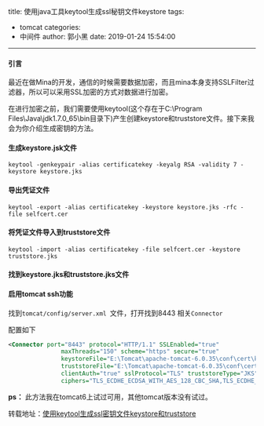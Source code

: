 title: 使用java工具keytool生成ssl秘钥文件keystore
tags:
  - tomcat
categories:
  - 中间件
author: 郭小黑
date: 2019-01-24 15:54:00
---


#### 引言

最近在做Mina的开发，通信的时候需要数据加密，而且mina本身支持SSLFilter过滤器，所以可以采用SSL加密的方式对数据进行加密。

在进行加密之前，我们需要使用keytool(这个存在于C:\Program Files\Java\jdk1.7.0_65\bin目录下)产生创建keystore和truststore文件。接下来我会为你介绍生成密钥的方法。

<!-- more -->

#### 生成keystore.jsk文件

```code
keytool -genkeypair -alias certificatekey -keyalg RSA -validity 7 -keystore keystore.jks
```

#### 导出凭证文件

```code
keytool -export -alias certificatekey -keystore keystore.jks -rfc -file selfcert.cer
```

#### 将凭证文件导入到truststore文件

```code
keytool -import -alias certificatekey -file selfcert.cer -keystore truststore.jks
```

#### 找到keystore.jks和truststore.jks文件


#### 启用tomcat ssh功能

找到<code>tomcat/config/server.xml </code>文件，打开找到8443 相关<code>Connector</code>

配置如下

```xml
<Connector port="8443" protocol="HTTP/1.1" SSLEnabled="true"
               maxThreads="150" scheme="https" secure="true"
               keystoreFile="E:\Tomcat\apache-tomcat-6.0.35\conf\cert\keystore.jks" keystorePass="123456"
               truststoreFile="E:\Tomcat\apache-tomcat-6.0.35\conf\cert\truststore.jks" truststorePass="123456"
               clientAuth="true" sslProtocol="TLS" truststoreType="JKS" 
			   ciphers="TLS_ECDHE_ECDSA_WITH_AES_128_CBC_SHA,TLS_ECDHE_ECDSA_WITH_AES_256_CBC_SHA,TLS_ECDHE_RSA_WITH_AES_128_CBC_SHA,TLS_ECDHE_RSA_WITH_AES_256_CBC_SHA,TLS_RSA_WITH_AES_128_CBC_SHA,TLS_RSA_WITH_AES_256_CBC_SHA,SSL_RSA_WITH_3DES_EDE_CBC_SHA"/>
```

**ps：** 此方法我在tomcat6上试过可用，其他tomcat版本没有试过。


转载地址：[使用keytool生成ssl密钥文件keystore和truststore](https://blog.csdn.net/u010049692/article/details/38686659)



